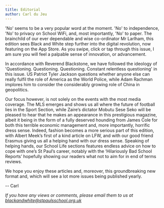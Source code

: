 ```yaml
---
title: Editorial
author: Carl du Jeu
---
```


'No' seems to be a very popular word at the moment. 'No' to independence, 'No' to privacy on School WiFi, and, most importantly, 'No' to paper. The brainchild of our ever dependable and wise co-ordinator Mr Larlham, this edition sees Black and White step further into the digital revolution, now featuring on the App Store. As you swipe, click or tap through this issue, I am sure you will feel a palpable sense of innovation, or advancement.

In accordance with Reverend Blackstone, we have followed the ideology of 'Questioning. Questioning. Questioning. Constant relentless questioning' in this issue. US Patriot Tyler Jackson questions whether anyone else can really fulfil the role of America as the World Police, while Adam Rachman implores him to consider the considerably growing role of China in geopolitics.

Our focus however, is not solely on the events with the most media coverage. The MLS emerges and shows us all where the future of football lies in the Sport Section, while Zaire’s dictator Mobutu Sese Seko will be pleased to hear that he makes an appearance in this prestigious magazine, albeit it being in the form of a fully deserved hounding from James Cole for both this terrible economic management and, more importantly, horrific dress sense. Indeed, fashion becomes a more serious part of this edition, with Albert Meek’s first of a kind article on LFW, and with our good friend Erasmus giving us all a helping hand with our dress sense. Speaking of helping hands, our School Life sections features endless advice on how to cope with one’s St Paul’s career, notably with the ‘Hilariously Bad School Reports’ hopefully showing our readers what not to aim for in end of terms reviews.

We hope you enjoy these articles and, moreover, this groundbreaking new format and, which will see a lot more issues being published yearly.

-- Carl

*If you have any views or comments, please email them to us at blackandwhite@stpaulsschool.org.uk*
